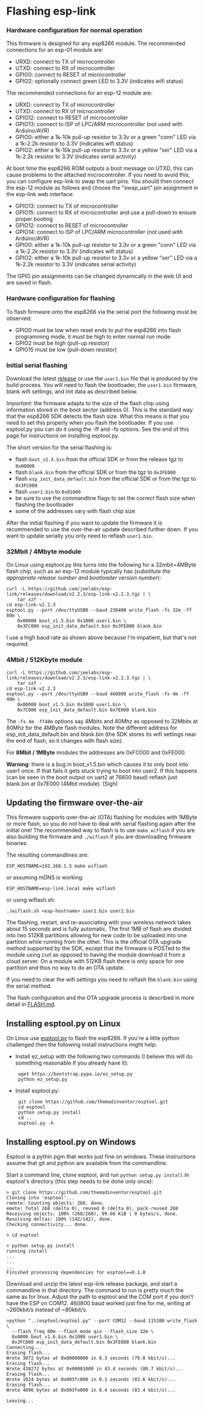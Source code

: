 Flashing esp-link
=================

### Hardware configuration for normal operation

This firmware is designed for any esp8266 module.
The recommended connections for an esp-01 module are:

- URXD: connect to TX of microcontroller
- UTXD: connect to RX of microcontroller
- GPIO0: connect to RESET of microcontroller
- GPIO2: optionally connect green LED to 3.3V (indicates wifi status)

The recommended connections for an esp-12 module are:

- URXD: connect to TX of microcontroller
- UTXD: connect to RX of microcontroller
- GPIO12: connect to RESET of microcontroller
- GPIO13: connect to ISP of LPC/ARM microcontroller (not used with Arduino/AVR)
- GPIO0: either a 1k-10k pull-up resistor to 3.3v or a green "conn" LED via a 1k-2.2k
  resistor to 3.3V (indicates wifi status)
- GPIO2: either a 1k-10k pull-up resistor to 3.3v or a yellow "ser" LED via a 1k-2.2k
  resistor to 3.3V (indicates serial activity)

At boot time the esp8266 ROM outputs a boot message on UTXD, this can cause problems to the attached
microcontroller. If you need to avoid this, you can configure esp-link to swap the uart pins.
You should then connect the esp-12 module as follows and choose the "swap_uart" pin assignment
in the esp-link web interface:

- GPIO13: connect to TX of microcontroller
- GPIO15: connect to RX of microcontroller and use a pull-down to ensure proper booting
- GPIO12: connect to RESET of microcontroller
- GPIO14: connect to ISP of LPC/ARM microcontroller (not used with Arduino/AVR)
- GPIO0: either a 1k-10k pull-up resistor to 3.3v or a green "conn" LED via a 1k-2.2k
  resistor to 3.3V (indicates wifi status)
- GPIO2: either a 1k-10k pull-up resistor to 3.3v or a yellow "ser" LED via a 1k-2.2k
  resistor to 3.3V (indicates serial activity)

The GPIO pin assignments can be changed dynamically in the web UI and are saved in flash.

### Hardware configuration for flashing

To flash firmware onto the esp8266 via the serial port the following must be observed:
- GPIO0 must be low when reset ends to put the esp8266 into flash programming mode, it must be high
  to enter normal run mode
- GPIO2 must be high (pull-up resistor)
- GPIO15 must be low (pull-down resistor)

### Initial serial flashing

Download the latest [release](https://github.com/jeelabs/esp-link/releases) or use the
`user1.bin` file that is produced by the build process.
You will need to flash the bootloader, the `user1.bin` firmware, blank wifi settings, and init data
as described below.

_Important_: the firmware adapts to the size of the flash chip using information
stored in the boot sector (address 0). This is the standard way that the esp8266 SDK detects
the flash size. What this means is that you need to set this properly when you flash the bootloader.
If you use esptool.py you can do it using the -ff and -fs options. See the end of this page for
instructions on installing esptool.py.

The short version for the serial flashing is:
- flash `boot_v1.X.bin` from the official SDK or from the release tgz to `0x00000`
- flash `blank.bin` from the official SDK or from the tgz to `0x3FE000`
- flash `esp_init_data_default.bin` from the official SDK or from the tgz to `0x3FC000`
- flash `user1.bin` to `0x01000`
- be sure to use the commandline flags to set the correct flash size when flashing the bootloader
- some of the addresses vary with flash chip size

After the initial flashing if you want to update the firmware it is recommended to use the
over-the-air update described further down. If you want to update serially you only need to
reflash `user1.bin`.

### 32Mbit / 4Mbyte module
On Linux using esptool.py this turns into the following for a 32mbit=4MByte flash chip,
such as an esp-12 module typically has (_substitute the appropriate release number and bootloader
version number_):
```
curl -L https://github.com/jeelabs/esp-link/releases/download/v2.2.3/esp-link-v2.2.3.tgz | \
    tar xzf -
cd esp-link-v2.2.3
esptool.py --port /dev/ttyUSB0 --baud 230400 write_flash -fs 32m -ff 80m \
    0x00000 boot_v1.5.bin 0x1000 user1.bin \
    0x3FC000 esp_init_data_default.bin 0x3FE000 blank.bin
```
I use a high baud rate as shown above because I'm impatient, but that's not required.

### 4Mbit / 512Kbyte module
```
curl -L https://github.com/jeelabs/esp-link/releases/download/v2.2.3/esp-link-v2.2.3.tgz | \
    tar xzf -
cd esp-link-v2.2.3
esptool.py --port /dev/ttyUSB0 --baud 460800 write_flash -fs 4m -ff 40m \
    0x00000 boot_v1.5.bin 0x1000 user1.bin \
    0x7C000 esp_init_data_default.bin 0x7E000 blank.bin
```
The `-fs 4m -ff40m` options say 4Mbits and 40Mhz as opposed to 32Mbits at 80Mhz for the 4MByte
flash modules. Note the different address for esp_init_data_default.bin and blank.bin
(the SDK stores its wifi settings near the end of flash, so it changes with flash size).

For __8Mbit / 1MByte__ modules the addresses are 0xFC000 and 0xFE000.

__Warning__: there is a bug in boot_v1.5.bin which causes it to only boot into user1 once.
If that fails it gets stuck trying to boot into user2. If this happens (can be seen in the
boot output on uart2 at 76600 baud) reflash just blank.bin at 0x7E000 (4Mbit module). (Sigh)

## Updating the firmware over-the-air

This firmware supports over-the-air (OTA) flashing for modules with 1MByte or more flash,
so you do not have to deal with serial flashing again after the initial one!
The recommended way to flash is to use `make wiflash`
if you are also building the firmware and `./wiflash` if you are downloading firmware binaries.

The resulting commandlines are:
```
ESP_HOSTNAME=192.168.1.5 make wiflash
```
or assuming mDNS is working:
```
ESP_HOSTNAME=esp-link.local make wiflash
```
or using wiflash.sh:
```
./wiflash.sh <esp-hostname> user1.bin user2.bin
```

The flashing, restart, and re-associating with your wireless network takes about 15 seconds
and is fully automatic. The first 1MB of flash are divided into two 512KB partitions allowing for new
code to be uploaded into one partition while running from the other. This is the official
OTA upgrade method supported by the SDK, except that the firmware is POSTed to the module
using curl as opposed to having the module download it from a cloud server. On a module with
512KB flash there is only space for one partition and thus no way to do an OTA update.

If you need to clear the wifi settings you need to reflash the `blank.bin`
using the serial method.

The flash configuration and the OTA upgrade process is described in more detail
in [FLASH.md](FLASH.md).

## Installing esptool.py on Linux

On Linux use [esptool.py](https://github.com/themadinventor/esptool) to flash the esp8266.
If you're a little python challenged then the following install instructions might help:
 - Install ez_setup with the following two commands (I believe this will do something
   reasonable if you already have it):

        wget https://bootstrap.pypa.io/ez_setup.py
        python ez_setup.py

 - Install esptool.py:

        git clone https://github.com/themadinventor/esptool.git
        cd esptool
        python setup.py install
        cd ..
        esptool.py -h

## Installing esptool.py on Windows

Esptool is a pythin pgm that works just fine on windows. These instructions assume that git and
python are available from the commandline.

Start a command line, clone esptool, and run `python setup.py install` in esptool's
directory (this step needs to be done only once):
```
> git clone https://github.com/themadinventor/esptool.git
Cloning into 'esptool'...
remote: Counting objects: 268, done.
emote: Total 268 (delta 0), reused 0 (delta 0), pack-reused 268
Receiving objects: 100% (268/268), 99.66 KiB | 0 bytes/s, done.
Resolving deltas: 100% (142/142), done.
Checking connectivity... done.

> cd esptool

> python setup.py install
running install
...
...
...
Finished processing dependencies for esptool==0.1.0
```

Download and unzip the latest esp-link release package, and start a commandline
in that directory. The command to run is pretty much the same as for linux.
Adjust the path to esptool and the COM port if you don't have the ESP on COM12. 460800
baud worked just fine for me, writing at ~260kbit/s instead of ~80kbit/s.
```
>python "../esptool/esptool.py" --port COM12 --baud 115200 write_flash \
  --flash_freq 80m --flash_mode qio --flash_size 32m \
  0x0000 boot_v1.6.bin 0x1000 user1.bin \
  0x3FC000 esp_init_data_default.bin 0x3FE000 blank.bin
Connecting...
Erasing flash...
Wrote 3072 bytes at 0x00000000 in 0.3 seconds (79.8 kbit/s)...
Erasing flash...
Wrote 438272 bytes at 0x00001000 in 43.4 seconds (80.7 kbit/s)...
Erasing flash...
Wrote 1024 bytes at 0x003fc000 in 0.1 seconds (83.6 kbit/s)...
Erasing flash...
Wrote 4096 bytes at 0x003fe000 in 0.4 seconds (83.4 kbit/s)...

Leaving...
```
